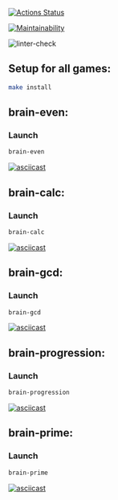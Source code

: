 [![Actions Status](https://github.com/niyak93rus/frontend-project-lvl1/workflows/hexlet-check/badge.svg)](https://github.com/niyak93rus/frontend-project-lvl1/actions)

[![Maintainability](https://api.codeclimate.com/v1/badges/80c90e54a2faaab18100/maintainability)](https://codeclimate.com/github/niyak93rus/frontend-project-lvl1/maintainability)

![linter-check](https://github.com/niyak93rus/frontend-project-lvl1/actions/workflows/linter-check.yml/badge.svg)

## Setup for all games:

```bash
make install
```

## brain-even:

### Launch

```bash
brain-even
```

[![asciicast](https://asciinema.org/a/DjtfQ3LgHfsU0brRXAhcWdGut.svg)](https://asciinema.org/a/DjtfQ3LgHfsU0brRXAhcWdGut)

## brain-calc:

### Launch

```bash
brain-calc
```

[![asciicast](https://asciinema.org/a/KWFEEHLkojfSBHtZt4O9wXpCz.svg)](https://asciinema.org/a/KWFEEHLkojfSBHtZt4O9wXpCz)

## brain-gcd:

### Launch

```bash
brain-gcd
```

[![asciicast](https://asciinema.org/a/9Vgfe8ujU4YJs0kJ9GS35MtMF.svg)](https://asciinema.org/a/9Vgfe8ujU4YJs0kJ9GS35MtMF)

## brain-progression:

### Launch

```bash
brain-progression
```

[![asciicast](https://asciinema.org/a/htmQ7HACD6OJB4EiHkMcV7sil.svg)](https://asciinema.org/a/htmQ7HACD6OJB4EiHkMcV7sil)

## brain-prime:

### Launch

```bash
brain-prime
```

[![asciicast](https://asciinema.org/a/QTazLQvlP48oXEL8ZkhcnjYvV.svg)](https://asciinema.org/a/QTazLQvlP48oXEL8ZkhcnjYvV)
